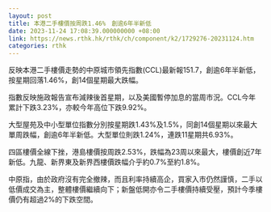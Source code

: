 ```yaml
---
layout: post
title: 本港二手樓價按周跌1.46%　創逾6年半新低
date: 2023-11-24 17:08:39.000000000 +08:00
link: https://news.rthk.hk/rthk/ch/component/k2/1729276-20231124.htm
categories: rthk
---
```


反映本港二手樓價走勢的中原城市領先指數(CCL)最新報151.7，創逾6年半新低，按星期回落1.46%，創14個星期最大跌幅。

指數反映施政報告宣布減辣後首星期，以及美國暫停加息的當周市況。CCL今年累計下跌3.23%，亦較今年高位下跌9.92%。

大型屋苑及中小型單位指數分別按星期跌1.43%及1.5%，同創14個星期以來最大單周跌幅，創逾6年半新低。大型單位則跌1.24%，連跌11星期共6.93%。

四區樓價全線下挫，港島樓價按周跌2.53%，跌幅為23周以來最大，樓價創近7年新低。九龍、新界東及新界西樓價跌幅介乎約0.7%至約1.8%。

中原指，由於政府沒有完全撤辣，而且利率持續高企，買家入市仍然謹慎，二手以低價成交為主，整體樓價繼續向下；新盤低開亦令二手樓價持續受壓，預計今季樓價仍有超過2%的下跌空間。
